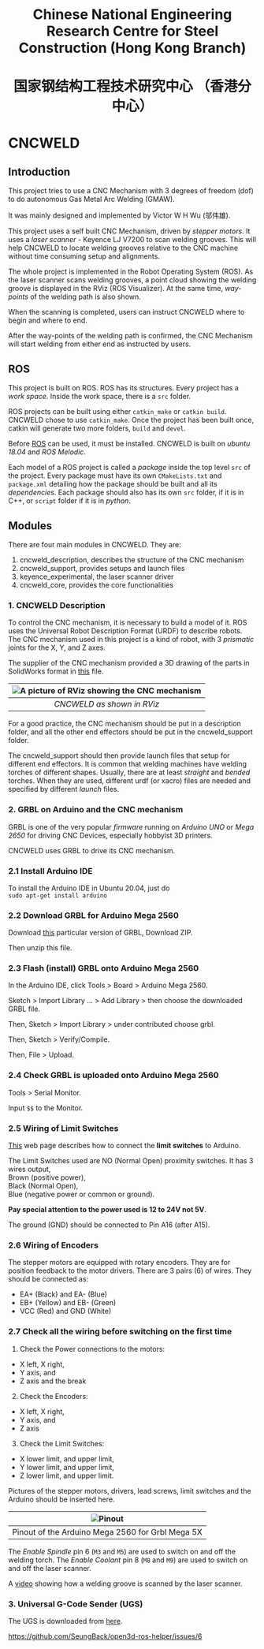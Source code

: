 # <p align="center"> Chinese National Engineering Research Centre for Steel Construction (Hong Kong Branch) </p>
# <p align="center"> 国家钢结构工程技术研究中心 （香港分中心）</p>

# CNCWELD

## Introduction

This project tries to use a CNC Mechanism with 3 degrees of freedom (dof) to do autonomous Gas Metal Arc Welding (GMAW).

It was mainly designed and implemented by Victor W H Wu (邬伟雄).

This project uses a self built CNC Mechanism, driven by *stepper motors*. It uses a *laser scanner* - Keyence LJ V7200 to scan welding grooves. This will help CNCWELD to locate welding grooves relative to the CNC machine without time consuming setup and alignments.

The whole project is implemented in the Robot Operating System (ROS). As the laser scanner scans welding grooves, a point cloud showing the welding groove is displayed in the RViz (ROS Visualizer). At the same time, *way-points* of the welding path is also shown.

When the scanning is completed, users can instruct CNCWELD where to begin and where to end.

After the way-points of the welding path is confirmed, the CNC Mechanism will start welding from either end as instructed by users.

## ROS

This project is built on ROS. ROS has its structures. Every project has a *work space*. Inside the work space, there is a `src` folder. 

ROS projects can be built using either `catkin_make` or `catkin build`. CNCWELD chose to use `catkin_make`. Once the project has been built once, catkin will generate two more folders, `build` and `devel`. 

Before [ROS](http://wiki.ros.org/melodic/Installation/Ubuntu) can be used, it must be installed. CNCWELD is built on *ubuntu 18.04* and *ROS Melodic*.

Each model of a ROS project is called a *package* inside the top level `src` of the project. Every package must have its own `CMakeLists.txt` and `package.xml` detailing how the package should be built and all its *dependencies*. Each package should also has its own `src` folder, if it is in C++, or `script` folder if it is in *python*.

## Modules

There are four main modules in CNCWELD. They are:
1. cncweld_description, describes the structure of the CNC mechanism
2. cncweld_support, provides setups and launch files
3. keyence_experimental, the laser scanner driver
4. cncweld_core, provides the core functionalities

### 1. CNCWELD Description

To control the CNC mechanism, it is necessary to build a model of it. ROS uses the Universal Robot Description Format (URDF) to describe robots. The CNC mechanism used in this project is a kind of robot, with 3 *prismatic* joints for the X, Y, and Z axes. 

The supplier of the CNC mechanism provided a 3D drawing of the parts in 
SolidWorks format in [this](SolidWorks-Drawings/FSL80X1000Y500Z200-L.STEP) file.

|![A picture of RViz showing the CNC mechanism](images/CNC%20Mechanism%203.png) |
| :--: |
| *CNCWELD as shown in RViz*  |

For a good practice, the CNC mechanism should be put in a description folder, and all the other end effectors should be put in the cncweld_support folder. 

The cncweld_support should then provide launch files that setup for different end effectors. It is common that welding machines have welding torches of different shapes.
Usually, there are at least *straight* and *bended* torches. When they are used, different urdf (or xacro) files are needed and specified by different *launch* files.

### 2. GRBL on Arduino and the CNC mechanism

GRBL is one of the very popular *firmware* running on *Arduino* *UNO* or *Mega 2650* for driving CNC Devices, especially hobbyist 3D printers.

CNCWELD uses GRBL to drive its CNC mechanism.   

### 2.1 Install Arduino IDE

To install the Arduino IDE in Ubuntu 20.04, just do  
`sudo apt-get install arduino`  

### 2.2 Download GRBL for Arduino Mega 2560

Download [this](https://github.com/gnea/grbl-Mega) particular version of GRBL, Download ZIP.

Then unzip this file. 

### 2.3 Flash (install) GRBL onto Arduino Mega 2560

In the Arduino IDE, click Tools > Board > Arduino Mega 2560.

Sketch > Import Library ... > Add Library > then choose the downloaded GRBL file.

Then, Sketch > Import Library > under contributed choose grbl.

Then, Sketch > Verify/Compile.

Then, File > Upload.

### 2.4 Check GRBL is uploaded onto Arduino Mega 2560

Tools > Serial Monitor.

Input `$$` to the Monitor.

### 2.5 Wiring of Limit Switches   

[This](https://github.com/gnea/grbl/wiki/Wiring-Limit-Switches) web page describes how to connect the **limit switches** to Arduino.

The Limit Switches used are NO (Normal Open) proximity switches. 
It has 3 wires output,   
Brown (positive power),   
Black (Normal Open),    
Blue (negative power or common or ground).   

**Pay special attention to the power used is 12 to 24V not 5V**.

The ground (GND) should be connected to Pin A16 (after A15).

### 2.6 Wiring of Encoders

The stepper motors are equipped with rotary encoders. They are for position feedback to the motor drivers. There are 3 pairs (6) of wires. They should be connected as:   
- EA+ (Black) and EA- (Blue)  
- EB+ (Yellow) and EB- (Green)
- VCC (Red) and GND (White)

### 2.7 Check all the wiring before switching on the first time

1. Check the Power connections to the motors:   
- X left, X right, 
- Y axis, and  
- Z axis and the break
2. Check the Encoders:
- X left, X right,
- Y axis, and
- Z axis
3. Check the Limit Switches:   
- X lower limit, and upper limit,
- Y lower limit, and upper limit,
- Z lower limit, and upper limit.

Pictures of the stepper motors, drivers, lead screws, limit switches and the Arduino should be inserted here.

|![Pinout](images/grbl-mega-5X%20pinout.jpeg)|
| :--: |
| Pinout of the Arduino Mega 2560 for Grbl Mega 5X |

The *Enable Spindle* pin 6 (`M3` and `M5`) are used to switch on and off the welding torch.
The *Enable Coolant* pin 8 (`M8` and `M9`) are used to switch on and off the laser scanner.


A [video](videos/CNC%20Scanning%2022%20June%202022-1.mp4) showing how a welding groove
is scanned by the laser scanner.

### 3. Universal G-Code Sender (UGS)

The UGS is downloaded from [here](https://winder.github.io/ugs_website/download/). 

https://github.com/SeungBack/open3d-ros-helper/issues/6
